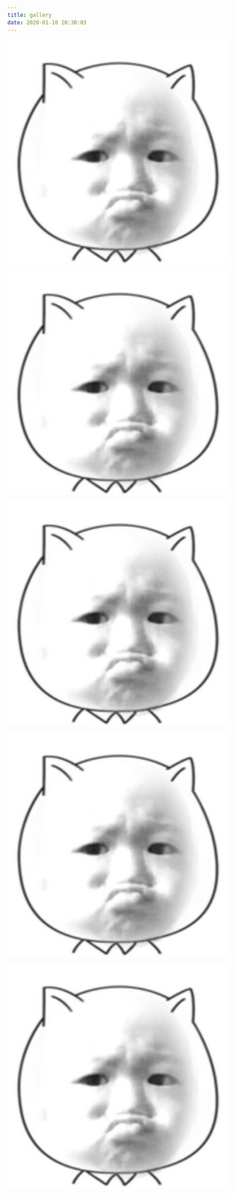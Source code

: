 ```yaml
---
title: gallery
date: 2020-01-10 20:30:03
---
```




<div   class="justified-gallery">

![Elephant](avatar.jpeg)



![Elephant](avatar.jpeg)

![Elephant](avatar.jpeg)

![Elephant](avatar.jpeg)

![Elephant](avatar.jpeg)

</div>



